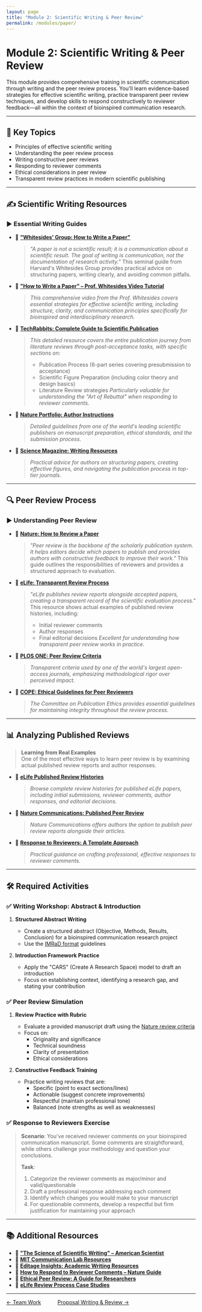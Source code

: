 ```yaml
---
layout: page
title: "Module 2: Scientific Writing & Peer Review"
permalink: /modules/paper/
---
```


# Module 2: Scientific Writing & Peer Review  

This module provides comprehensive training in scientific communication through writing and the peer review process. You'll learn evidence-based strategies for effective scientific writing, practice transparent peer review techniques, and develop skills to respond constructively to reviewer feedback—all within the context of bioinspired communication research.

---

## 📌 Key Topics

- Principles of effective scientific writing  
- Understanding the peer review process  
- Writing constructive peer reviews  
- Responding to reviewer comments  
- Ethical considerations in peer review  
- Transparent review practices in modern scientific publishing  

---

## ✍️ Scientific Writing Resources

### ▶️ Essential Writing Guides

- 📄 [**"Whitesides' Group: How to Write a Paper"**](https://www.gmwgroup.harvard.edu/publications/whitesides-group-writing-paper)
  > *"A paper is not a scientific result; it is a communication about a scientific result. The goal of writing is communication, not the documentation of research activity."* This seminal guide from Harvard's Whitesides Group provides practical advice on structuring papers, writing clearly, and avoiding common pitfalls.

- 🎥 [**"How to Write a Paper" – Prof. Whitesides Video Tutorial**](https://www.youtube.com/watch?v=q3mrRH2aS98)
  > *This comprehensive video from the Prof. Whitesides covers essential strategies for effective scientific writing, including structure, clarity, and communication principles specifically for bioinspired and interdisciplinary research.*

- 📄 [**TechRabbits: Complete Guide to Scientific Publication**](https://www.hyunwooyuk.com/table-of-contents.html)
  > *This detailed resource covers the entire publication journey from literature reviews through post-acceptance tasks, with specific sections on:*
  > - Publication Process (6-part series covering presubmission to acceptance)
  > - Scientific Figure Preparation (including color theory and design basics)
  > - Literature Review strategies
  > *Particularly valuable for understanding the "Art of Rebuttal" when responding to reviewer comments.*

- 📄 [**Nature Portfolio: Author Instructions**](https://www.nature.com/nature-portfolio/editorial-policies)
  > *Detailed guidelines from one of the world's leading scientific publishers on manuscript preparation, ethical standards, and the submission process.*

- 📄 [**Science Magazine: Writing Resources**](https://www.science.org/content/page/science-authors)
  > *Practical advice for authors on structuring papers, creating effective figures, and navigating the publication process in top-tier journals.*

---

## 🔍 Peer Review Process

### ▶️ Understanding Peer Review

- 📄 [**Nature: How to Review a Paper**](https://www.nature.com/nature-portfolio/editorial-policies/how-review-paper)
  > *"Peer review is the backbone of the scholarly publication system. It helps editors decide which papers to publish and provides authors with constructive feedback to improve their work."* This guide outlines the responsibilities of reviewers and provides a structured approach to evaluation.

- 📄 [**eLife: Transparent Review Process**](https://elifesciences.org/inside-elife/3d8c981b/transparent-peer-review-at-elife)
  > *"eLife publishes review reports alongside accepted papers, creating a transparent record of the scientific evaluation process."* This resource shows actual examples of published review histories, including:
  > - Initial reviewer comments
  > - Author responses
  > - Final editorial decisions
  > *Excellent for understanding how transparent peer review works in practice.*

- 📄 [**PLOS ONE: Peer Review Criteria**](https://journals.plos.org/plosone/s/criteria-for-publication)
  > *Transparent criteria used by one of the world's largest open-access journals, emphasizing methodological rigor over perceived impact.*

- 📄 [**COPE: Ethical Guidelines for Peer Reviewers**](https://publicationethics.org/files/Ethical_Guidelines_For_Peer_Reviewers.pdf)
  > *The Committee on Publication Ethics provides essential guidelines for maintaining integrity throughout the review process.*

---

## 📊 Analyzing Published Reviews

> **Learning from Real Examples**  
> One of the most effective ways to learn peer review is by examining actual published review reports and author responses.

- 📄 [**eLife Published Review Histories**](https://elifesciences.org/articles/87398#public-review)
  > *Browse complete review histories for published eLife papers, including initial submissions, reviewer comments, author responses, and editorial decisions.*

- 📄 [**Nature Communications: Published Peer Review**](https://www.nature.com/ncomms/)
  > *Nature Communications offers authors the option to publish peer review reports alongside their articles.*

- 📄 [**Response to Reviewers: A Template Approach**](https://www.nature.com/scitable/blog/mental_elixir/how_to_respond_to_peer_reviewers/)
  > *Practical guidance on crafting professional, effective responses to reviewer comments.*

---

## 🛠️ Required Activities

### ✅ Writing Workshop: Abstract & Introduction

1. **Structured Abstract Writing**
   - Create a structured abstract (Objective, Methods, Results, Conclusion) for a bioinspired communication research project
   - Use the [IMRaD format](https://www.nature.com/scitable/topicpage/structure-of-a-scientific-paper-14103486/) guidelines

2. **Introduction Framework Practice**
   - Apply the "CARS" (Create A Research Space) model to draft an introduction
   - Focus on establishing context, identifying a research gap, and stating your contribution

### ✅ Peer Review Simulation

1. **Review Practice with Rubric**
   - Evaluate a provided manuscript draft using the [Nature review criteria](https://www.nature.com/nature-portfolio/editorial-policies/how-review-paper)
   - Focus on:
     * Originality and significance
     * Technical soundness
     * Clarity of presentation
     * Ethical considerations

2. **Constructive Feedback Training**
   - Practice writing reviews that are:
     * Specific (point to exact sections/lines)
     * Actionable (suggest concrete improvements)
     * Respectful (maintain professional tone)
     * Balanced (note strengths as well as weaknesses)

### ✅ Response to Reviewers Exercise

> **Scenario**: You've received reviewer comments on your bioinspired communication manuscript. Some comments are straightforward, while others challenge your methodology and question your conclusions.
> 
> **Task**:
> 1. Categorize the reviewer comments as major/minor and valid/questionable
> 2. Draft a professional response addressing each comment
> 3. Identify which changes you would make to your manuscript
> 4. For questionable comments, develop a respectful but firm justification for maintaining your approach

---

## 📚 Additional Resources

- 📄 [**"The Science of Scientific Writing" – American Scientist**](https://www.americanscientist.org/article/the-science-of-scientific-writing)
- 📄 [**MIT Communication Lab Resources**](https://commkit.mit.edu/writing/)
- 📄 [**Editage Insights: Academic Writing Resources**](https://www.editage.com/insights/)
- 📄 [**How to Respond to Reviewer Comments – Nature Guide**](https://www.nature.com/scitable/blog/mental_elixir/how_to_respond_to_peer_reviewers/)
- 📄 [**Ethical Peer Review: A Guide for Researchers**](https://publicationethics.org/files/Ethical_Guidelines_For_Peer_Reviewers.pdf)
- 📄 [**eLife Review Process Case Studies**](https://elifesciences.org/inside-elife/8c0c8e6e/learning-from-the-review-process-a-case-study)

---

<div class="module-nav" style="margin-right: 30px;">
  <a href="../foundation/" class="btn" style="margin-right: 40px;">← Team Work</a>
  <a href="../proposal/" class="btn" style="margin-right: 40px;">Proposal Writing & Review →</a>
</div>
